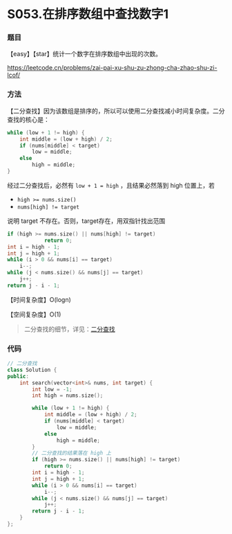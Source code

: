 # S053.在排序数组中查找数字1

### 题目

【easy】【star】统计一个数字在排序数组中出现的次数。

<https://leetcode.cn/problems/zai-pai-xu-shu-zu-zhong-cha-zhao-shu-zi-lcof/>

### 方法

【二分查找】因为该数组是排序的，所以可以使用二分查找减小时间复杂度。二分查找的核心是：

```cpp
while (low + 1 != high) {
    int middle = (low + high) / 2;
    if (nums[middle] < target)
        low = middle;
    else
        high = middle;
}
```

经过二分查找后，必然有 ```low + 1 = high``` ，且结果必然落到 high 位置上，若

- ```high >= nums.size()```
- ```nums[high] != target```

说明 target 不存在。否则，target存在，用双指针找出范围

```cpp
if (high >= nums.size() || nums[high] != target)
            return 0;
int i = high - 1;
int j = high + 1;
while (i > 0 && nums[i] == target)
    i--;
while (j < nums.size() && nums[j] == target)
    j++;
return j - i - 1;
```

【时间复杂度】O(logn)

【空间复杂度】O(1)

> 二分查找的细节，详见：[二分查找](./Notes/20220827-二分查找.md)

### 代码

```cpp
// 二分查找
class Solution {
public:
    int search(vector<int>& nums, int target) {
        int low = -1;
        int high = nums.size();

        while (low + 1 != high) {
            int middle = (low + high) / 2;
            if (nums[middle] < target)
                low = middle;
            else
                high = middle;
        }
        // 二分查找的结果落在 high 上
        if (high >= nums.size() || nums[high] != target)
            return 0;
        int i = high - 1;
        int j = high + 1;
        while (i > 0 && nums[i] == target)
            i--;
        while (j < nums.size() && nums[j] == target)
            j++;
        return j - i - 1;
    }
};
```

